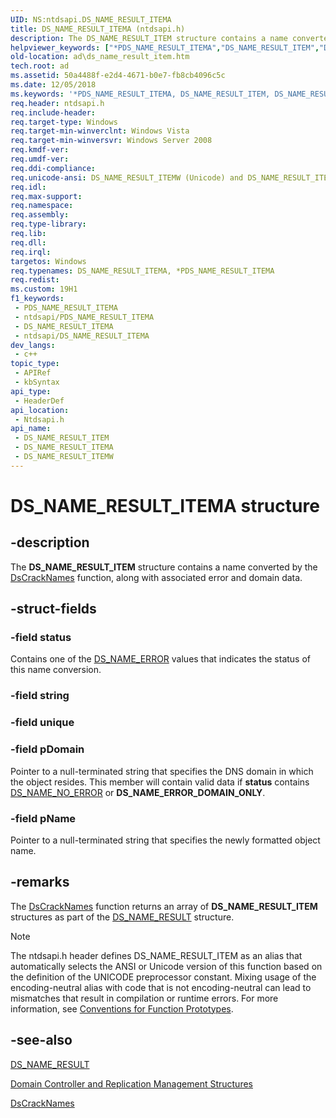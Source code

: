 ```yaml
---
UID: NS:ntdsapi.DS_NAME_RESULT_ITEMA
title: DS_NAME_RESULT_ITEMA (ntdsapi.h)
description: The DS_NAME_RESULT_ITEM structure contains a name converted by the DsCrackNames function, along with associated error and domain data. (ANSI)
helpviewer_keywords: ["*PDS_NAME_RESULT_ITEMA","DS_NAME_RESULT_ITEM","DS_NAME_RESULT_ITEM structure [Active Directory]","DS_NAME_RESULT_ITEMA","DS_NAME_RESULT_ITEMW","PDS_NAME_RESULT_ITEM","PDS_NAME_RESULT_ITEM structure pointer [Active Directory]","_glines_ds_name_result_item","ad.ds__name__result__item","ad.ds_name_result_item","ntdsapi/DS_NAME_RESULT_ITEM","ntdsapi/DS_NAME_RESULT_ITEMA","ntdsapi/DS_NAME_RESULT_ITEMW","ntdsapi/PDS_NAME_RESULT_ITEM"]
old-location: ad\ds_name_result_item.htm
tech.root: ad
ms.assetid: 50a4488f-e2d4-4671-b0e7-fb8cb4096c5c
ms.date: 12/05/2018
ms.keywords: '*PDS_NAME_RESULT_ITEMA, DS_NAME_RESULT_ITEM, DS_NAME_RESULT_ITEM structure [Active Directory], DS_NAME_RESULT_ITEMA, DS_NAME_RESULT_ITEMW, PDS_NAME_RESULT_ITEM, PDS_NAME_RESULT_ITEM structure pointer [Active Directory], _glines_ds_name_result_item, ad.ds__name__result__item, ad.ds_name_result_item, ntdsapi/DS_NAME_RESULT_ITEM, ntdsapi/DS_NAME_RESULT_ITEMA, ntdsapi/DS_NAME_RESULT_ITEMW, ntdsapi/PDS_NAME_RESULT_ITEM'
req.header: ntdsapi.h
req.include-header: 
req.target-type: Windows
req.target-min-winverclnt: Windows Vista
req.target-min-winversvr: Windows Server 2008
req.kmdf-ver: 
req.umdf-ver: 
req.ddi-compliance: 
req.unicode-ansi: DS_NAME_RESULT_ITEMW (Unicode) and DS_NAME_RESULT_ITEMA (ANSI)
req.idl: 
req.max-support: 
req.namespace: 
req.assembly: 
req.type-library: 
req.lib: 
req.dll: 
req.irql: 
targetos: Windows
req.typenames: DS_NAME_RESULT_ITEMA, *PDS_NAME_RESULT_ITEMA
req.redist: 
ms.custom: 19H1
f1_keywords:
 - PDS_NAME_RESULT_ITEMA
 - ntdsapi/PDS_NAME_RESULT_ITEMA
 - DS_NAME_RESULT_ITEMA
 - ntdsapi/DS_NAME_RESULT_ITEMA
dev_langs:
 - c++
topic_type:
 - APIRef
 - kbSyntax
api_type:
 - HeaderDef
api_location:
 - Ntdsapi.h
api_name:
 - DS_NAME_RESULT_ITEM
 - DS_NAME_RESULT_ITEMA
 - DS_NAME_RESULT_ITEMW
---
```


# DS_NAME_RESULT_ITEMA structure


## -description

The <b>DS_NAME_RESULT_ITEM</b> structure contains a name converted by the 
<a href="/windows/desktop/api/ntdsapi/nf-ntdsapi-dscracknamesa">DsCrackNames</a> function, along with associated error and domain data.

## -struct-fields

### -field status

Contains one of the <a href="/windows/desktop/api/ntdsapi/ne-ntdsapi-ds_name_error">DS_NAME_ERROR</a> values that indicates the status of this name conversion.

### -field string

### -field unique

### -field pDomain

Pointer to a null-terminated string that specifies the DNS domain in which the object resides. This member will contain valid data if <b>status</b> contains <a href="/windows/desktop/api/ntdsapi/ne-ntdsapi-ds_name_error">DS_NAME_NO_ERROR</a> or <b>DS_NAME_ERROR_DOMAIN_ONLY</b>.

### -field pName

Pointer to a null-terminated string that specifies the newly formatted object name.

## -remarks

The <a href="/windows/desktop/api/ntdsapi/nf-ntdsapi-dscracknamesa">DsCrackNames</a> function returns an array of <b>DS_NAME_RESULT_ITEM</b> structures as part of the <a href="/windows/desktop/api/ntdsapi/ns-ntdsapi-ds_name_resulta">DS_NAME_RESULT</a> structure.





> [!NOTE]
> The ntdsapi.h header defines DS_NAME_RESULT_ITEM as an alias that automatically selects the ANSI or Unicode version of this function based on the definition of the UNICODE preprocessor constant. Mixing usage of the encoding-neutral alias with code that is not encoding-neutral can lead to mismatches that result in compilation or runtime errors. For more information, see [Conventions for Function Prototypes](/windows/win32/intl/conventions-for-function-prototypes).

## -see-also

<a href="/windows/desktop/api/ntdsapi/ns-ntdsapi-ds_name_resulta">DS_NAME_RESULT</a>



<a href="/windows/desktop/AD/domain-controller-and-replication-management-structures">Domain Controller and Replication Management Structures</a>



<a href="/windows/desktop/api/ntdsapi/nf-ntdsapi-dscracknamesa">DsCrackNames</a>

